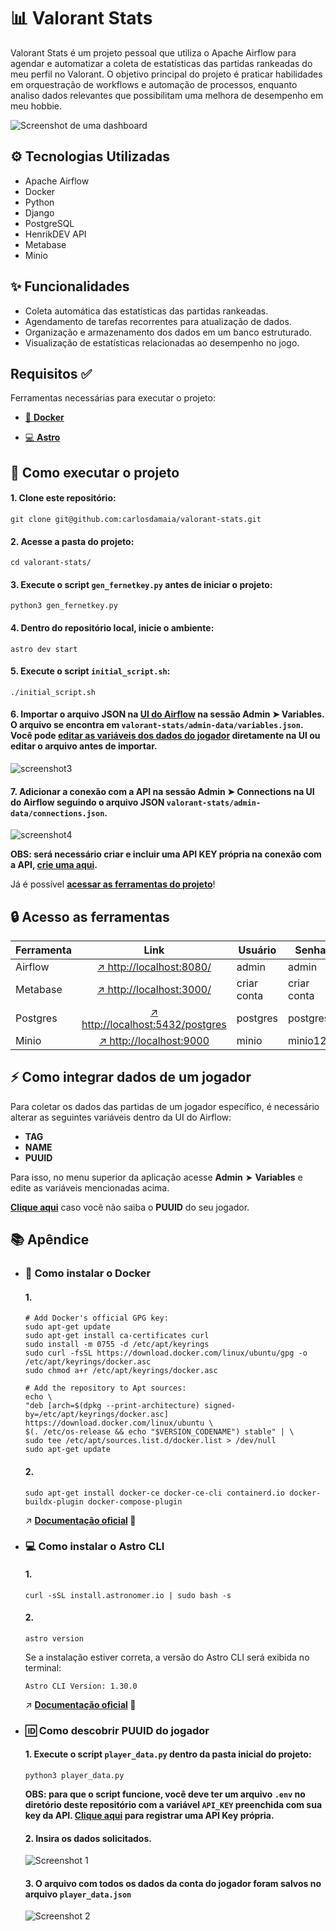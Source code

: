 
# 📊 Valorant Stats 

Valorant Stats é um projeto pessoal que utiliza o Apache Airflow para agendar e automatizar a coleta de estatísticas das partidas rankeadas do meu perfil no Valorant. O objetivo principal do projeto é praticar habilidades em orquestração de workflows e automação de processos, enquanto analiso dados relevantes que possibilitam uma melhora de desempenho em meu hobbie.

![Screenshot de uma dashboard](img/dashboard.png)

## ⚙️ Tecnologias Utilizadas

- Apache Airflow
- Docker
- Python
- Django
- PostgreSQL
- HenrikDEV API
- Metabase
- Minio

## ✨ Funcionalidades

- Coleta automática das estatísticas das partidas rankeadas.
- Agendamento de tarefas recorrentes para atualização de dados.
- Organização e armazenamento dos dados em um banco estruturado.
- Visualização de estatísticas relacionadas ao desempenho no jogo.
## Requisitos ✅

Ferramentas necessárias para executar o projeto:

- [🐳 **Docker**](#-como-instalar-o-docker)

- [💻 **Astro**](#-como-instalar-o-astro-cli)
## 🚀 Como executar o projeto

#### 1. Clone este repositório:

```
git clone git@github.com:carlosdamaia/valorant-stats.git
```

#### 2. Acesse a pasta do projeto:
```
cd valorant-stats/
```

#### 3. Execute o script `gen_fernetkey.py` antes de iniciar o projeto:

```
python3 gen_fernetkey.py
```

#### 4. Dentro do repositório local, inicie o ambiente:

```
astro dev start
```

#### 5. Execute o script `initial_script.sh`:

```
./initial_script.sh
```

#### 6. Importar o arquivo JSON na [UI do Airflow](http://localhost:8080/variable/list/) na sessão Admin ➤ Variables. O arquivo se encontra em `valorant-stats/admin-data/variables.json`. Você pode [editar as variáveis dos dados do jogador](#-como-integrar-dados-de-um-jogador) diretamente na UI ou editar o arquivo antes de importar.

![screenshot3](img/screenshot3.png)

#### 7. Adicionar a conexão com a API na sessão Admin ➤ Connections na UI do Airflow seguindo o arquivo JSON `valorant-stats/admin-data/connections.json`.

![screenshot4](img/screenshot4.png)

**OBS: será necessário criar e incluir uma API KEY própria na conexão com a API, [crie uma aqui](https://docs.henrikdev.xyz/authentication-and-authorization).**

Já é possível [**acessar as ferramentas do projeto**](#-acesso-as-ferramentas)!
## 🔒 Acesso as ferramentas

| **Ferramenta**  | **Link** | **Usuário** | **Senha** |
| --------------- | :--------: | ----------- | --------- |
| Airflow | [↗️ http://localhost:8080/](http://localhost:8080/) | admin | admin
| Metabase | [↗️ http://localhost:3000/](http://localhost:3000/) | criar conta | criar conta |
| Postgres | [↗️ http://localhost:5432/postgres](http://localhost:5432/postgres) | postgres | postgres |
| Minio | [↗️ http://localhost:9000](http://localhost:9000) | minio | minio123 |


## ⚡ Como integrar dados de um jogador

Para coletar os dados das partidas de um jogador específico, é necessário alterar as seguintes variáveis dentro da UI do Airflow:

- **TAG**
- **NAME**
- **PUUID**

Para isso, no menu superior da aplicação acesse **Admin** ➤ **Variables** e edite as variáveis mencionadas acima.

[**Clique aqui**](#-como-descobrir-puuid-do-jogador) caso você não saiba o **PUUID** do seu jogador.





## 📚 Apêndice

- ### 🐳 Como instalar o Docker

    #### 1. 

    ```
    # Add Docker's official GPG key:
    sudo apt-get update
    sudo apt-get install ca-certificates curl
    sudo install -m 0755 -d /etc/apt/keyrings
    sudo curl -fsSL https://download.docker.com/linux/ubuntu/gpg -o /etc/apt/keyrings/docker.asc
    sudo chmod a+r /etc/apt/keyrings/docker.asc

    # Add the repository to Apt sources:
    echo \
    "deb [arch=$(dpkg --print-architecture) signed-by=/etc/apt/keyrings/docker.asc] https://download.docker.com/linux/ubuntu \
    $(. /etc/os-release && echo "$VERSION_CODENAME") stable" | \
    sudo tee /etc/apt/sources.list.d/docker.list > /dev/null
    sudo apt-get update
    ```

    #### 2.
    ```
    sudo apt-get install docker-ce docker-ce-cli containerd.io docker-buildx-plugin docker-compose-plugin
    ```

    ↗️ **[Documentação oficial](https://docs.docker.com/engine/install/ubuntu/) 📖**

- ### 💻 Como instalar o Astro CLI

    #### 1.
    ```
    curl -sSL install.astronomer.io | sudo bash -s
    ```

    #### 2.
    ```
    astro version
    ```

    Se a instalação estiver correta, a versão do Astro CLI será exibida no terminal:

    ```
    Astro CLI Version: 1.30.0
    ```

    ↗️ **[Documentação oficial](https://www.astronomer.io/docs/astro/cli/install-cli/?tab=linux#install-the-astro-cli) 📖**

- ### 🆔 Como descobrir PUUID do jogador

    #### 1. Execute o script `player_data.py` dentro da pasta inicial do projeto:

    ```
    python3 player_data.py
    ```

    **OBS: para que o script funcione, você deve ter um arquivo `.env` no diretório deste repositório com a variável `API_KEY` preenchida com sua key da API. [Clique aqui](https://docs.henrikdev.xyz/authentication-and-authorization) para registrar uma API Key própria.**

    #### 2. Insira os dados solicitados.

    ![Screenshot 1](img/screenshot.png)

    #### 3. O arquivo com todos os dados da conta do jogador foram salvos no arquivo `player_data.json`

    ![Screenshot 2](img/screenshot2.png)

